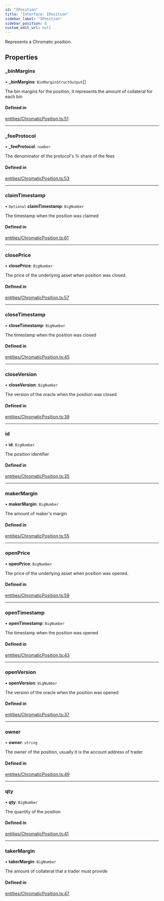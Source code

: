```yaml
---
id: "IPosition"
title: "Interface: IPosition"
sidebar_label: "IPosition"
sidebar_position: 0
custom_edit_url: null
---
```


Represents a Chromatic position.

## Properties

### \_binMargins

• **\_binMargins**: `BinMarginStructOutput`[]

The bin margins for the position, it represents the amount of collateral for each bin

#### Defined in

[entities/ChromaticPosition.ts:51](https://github.com/chromatic-protocol/sdk/blob/63af47a/packages/sdk-ethers-v5/src/entities/ChromaticPosition.ts#L51)

___

### \_feeProtocol

• **\_feeProtocol**: `number`

The denominator of the protocol's % share of the fees

#### Defined in

[entities/ChromaticPosition.ts:53](https://github.com/chromatic-protocol/sdk/blob/63af47a/packages/sdk-ethers-v5/src/entities/ChromaticPosition.ts#L53)

___

### claimTimestamp

• `Optional` **claimTimestamp**: `BigNumber`

The timestamp when the position was claimed

#### Defined in

[entities/ChromaticPosition.ts:61](https://github.com/chromatic-protocol/sdk/blob/63af47a/packages/sdk-ethers-v5/src/entities/ChromaticPosition.ts#L61)

___

### closePrice

• **closePrice**: `BigNumber`

The price of the underlying asset when position was closed.

#### Defined in

[entities/ChromaticPosition.ts:57](https://github.com/chromatic-protocol/sdk/blob/63af47a/packages/sdk-ethers-v5/src/entities/ChromaticPosition.ts#L57)

___

### closeTimestamp

• **closeTimestamp**: `BigNumber`

The timestamp when the position was closed

#### Defined in

[entities/ChromaticPosition.ts:45](https://github.com/chromatic-protocol/sdk/blob/63af47a/packages/sdk-ethers-v5/src/entities/ChromaticPosition.ts#L45)

___

### closeVersion

• **closeVersion**: `BigNumber`

The version of the oracle when the position was closed

#### Defined in

[entities/ChromaticPosition.ts:39](https://github.com/chromatic-protocol/sdk/blob/63af47a/packages/sdk-ethers-v5/src/entities/ChromaticPosition.ts#L39)

___

### id

• **id**: `BigNumber`

The position identifier

#### Defined in

[entities/ChromaticPosition.ts:35](https://github.com/chromatic-protocol/sdk/blob/63af47a/packages/sdk-ethers-v5/src/entities/ChromaticPosition.ts#L35)

___

### makerMargin

• **makerMargin**: `BigNumber`

The amount of maker's margin

#### Defined in

[entities/ChromaticPosition.ts:55](https://github.com/chromatic-protocol/sdk/blob/63af47a/packages/sdk-ethers-v5/src/entities/ChromaticPosition.ts#L55)

___

### openPrice

• **openPrice**: `BigNumber`

The price of the underlying asset when position was opened.

#### Defined in

[entities/ChromaticPosition.ts:59](https://github.com/chromatic-protocol/sdk/blob/63af47a/packages/sdk-ethers-v5/src/entities/ChromaticPosition.ts#L59)

___

### openTimestamp

• **openTimestamp**: `BigNumber`

The timestamp when the position was opened

#### Defined in

[entities/ChromaticPosition.ts:43](https://github.com/chromatic-protocol/sdk/blob/63af47a/packages/sdk-ethers-v5/src/entities/ChromaticPosition.ts#L43)

___

### openVersion

• **openVersion**: `BigNumber`

The version of the oracle when the position was opened

#### Defined in

[entities/ChromaticPosition.ts:37](https://github.com/chromatic-protocol/sdk/blob/63af47a/packages/sdk-ethers-v5/src/entities/ChromaticPosition.ts#L37)

___

### owner

• **owner**: `string`

The owner of the position, usually it is the account address of trader

#### Defined in

[entities/ChromaticPosition.ts:49](https://github.com/chromatic-protocol/sdk/blob/63af47a/packages/sdk-ethers-v5/src/entities/ChromaticPosition.ts#L49)

___

### qty

• **qty**: `BigNumber`

The quantity of the position

#### Defined in

[entities/ChromaticPosition.ts:41](https://github.com/chromatic-protocol/sdk/blob/63af47a/packages/sdk-ethers-v5/src/entities/ChromaticPosition.ts#L41)

___

### takerMargin

• **takerMargin**: `BigNumber`

The amount of collateral that a trader must provide

#### Defined in

[entities/ChromaticPosition.ts:47](https://github.com/chromatic-protocol/sdk/blob/63af47a/packages/sdk-ethers-v5/src/entities/ChromaticPosition.ts#L47)
